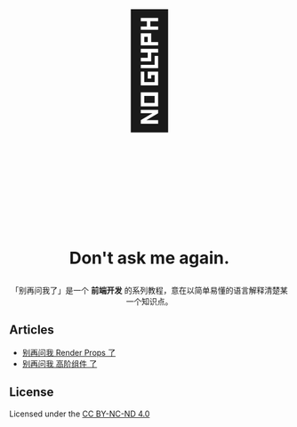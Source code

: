 <p align="center" style="font-size: 200px;">🙉</p>
<p align="center" style="font-size: 30px; font-weight: bold;">Don't ask me again.</p>
<p align="center">「别再问我了」是一个 <b>前端开发</b> 的系列教程，意在以简单易懂的语言解释清楚某一个知识点。</p>

## Articles

- [别再问我 Render Props 了](./articles/dont-ask-me-render-props-again.md)
- [别再问我 高阶组件 了](./articles/dont-ask-me-hoc-again.md)

## License

Licensed under the [CC BY-NC-ND 4.0](https://creativecommons.org/licenses/by-nc-nd/4.0/)